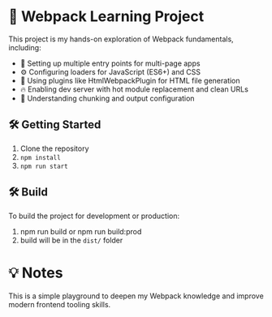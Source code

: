 # 🚀 Webpack Learning Project

This project is my hands-on exploration of Webpack fundamentals, including:

- 🎯 Setting up multiple entry points for multi-page apps
- ⚙️ Configuring loaders for JavaScript (ES6+) and CSS
- 📄 Using plugins like HtmlWebpackPlugin for HTML file generation
- 🔥 Enabling dev server with hot module replacement and clean URLs
- 🧩 Understanding chunking and output configuration

## 🛠 Getting Started

1. Clone the repository
2. `npm install`
3. `npm run start`

## 🛠 Build

To build the project for development or production:

1. npm run build or npm run build:prod
2. build will be in the `dist/` folder

# 💡 Notes

This is a simple playground to deepen my Webpack knowledge and improve modern frontend tooling skills.

